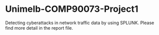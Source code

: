 # Unimelb-COMP90073-Project1
 Detecting cyberattacks in network traffic data by using SPLUNK.
 Please find more detail in the report file.
